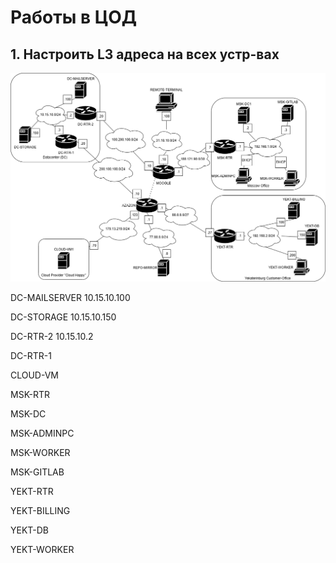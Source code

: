 # Работы в ЦОД
## 1. Настроить L3 адреса на всех устр-вах
![topology](..\assets\Topology_L3_AS25.png)

DC-MAILSERVER  	10.15.10.100

DC-STORAGE	10.15.10.150 

DC-RTR-2	10.15.10.2 

DC-RTR-1	 

CLOUD-VM	 

MSK-RTR	 

MSK-DC	 

MSK-ADMINPC	 

MSK-WORKER	 

MSK-GITLAB	 

YEKT-RTR	 

YEKT-BILLING 

YEKT-DB	 

YEKT-WORKER 


